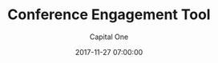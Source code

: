 ---
layout: post
permalink: /:title/
title: "Conference Engagement Tool"
featuredTitle: "Conference Engagement Tool"
date: 2017-11-27 07:00:00
number: 5
theme:
author: Capital One
tags: >
category: eshop
visible: true
featured: true
logo: /assets/img/charity/AutismOntario_BW.png
featuredImage: /assets/img/2017/pattern-red.png
github: https://github.com/CapitalOneCanadaHackathon/giftthecode
description: Through an admin portal, organizers can create, edit and delete information for users, awards and redemption items. A mobile-friendly scanner web app is included for vendors and organizers to award and redeem points. To protect the identity of attendees, all data is housed internally and no personal information is stored.
---